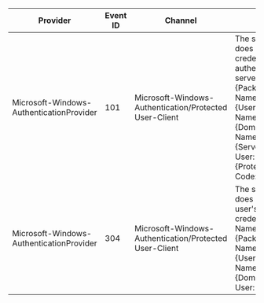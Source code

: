 Provider                                  |  Event ID  |  Channel                                                 |  Message
------------------------------------------|------------|----------------------------------------------------------|---------------------------------------------------------------------------------------------------------------------------------------------------------------------------------------------------------------------------------------------------
Microsoft-Windows-AuthenticationProvider  |  101       |  Microsoft-Windows-Authentication/Protected User-Client  |  The security package does not cache the credentials needed to authenticate to the server.Package Name:	{PackageName}User Name:	{UserName}Domain Name:	{DomainName}Server Name:	{ServerName}Protected User:	{ProtectedUser}Error Code:	{ErrorCode}
Microsoft-Windows-AuthenticationProvider  |  304       |  Microsoft-Windows-Authentication/Protected User-Client  |  The security package does not cache the user's sign on credentials.Package Name:	{PackageName}User Name:	{UserName}Domain Name:	{DomainName}Protected User:	{ProtectedUser}